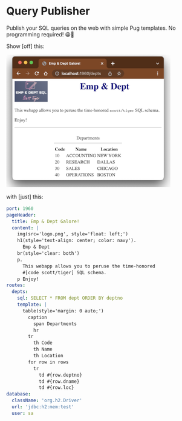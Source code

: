 # Query Publisher

Publish your SQL queries on the web with simple Pug templates.
No programming required! 😀💃

Show [off] this:

![Department List](docs/img/dept-list.png)

with [just] this:
```yaml
port: 1960
pageHeader:
  title: Emp & Dept Galore!
  content: |
    img(src='logo.png', style='float: left;')
    h1(style='text-align: center; color: navy').
      Emp & Dept
    br(style='clear: both')
    p.
      This webapp allows you to peruse the time-honored
      #[code scott/tiger] SQL schema. 
    p Enjoy!
routes:
  depts:
    sql: SELECT * FROM dept ORDER BY deptno
    template: |
      table(style='margin: 0 auto;')
        caption
          span Departments
          hr
        tr
          th Code
          th Name
          th Location
        for row in rows
          tr
            td #{row.deptno}
            td #{row.dname}
            td #{row.loc}
database:
  className: 'org.h2.Driver'
  url: 'jdbc:h2:mem:test'
  user: sa
```
